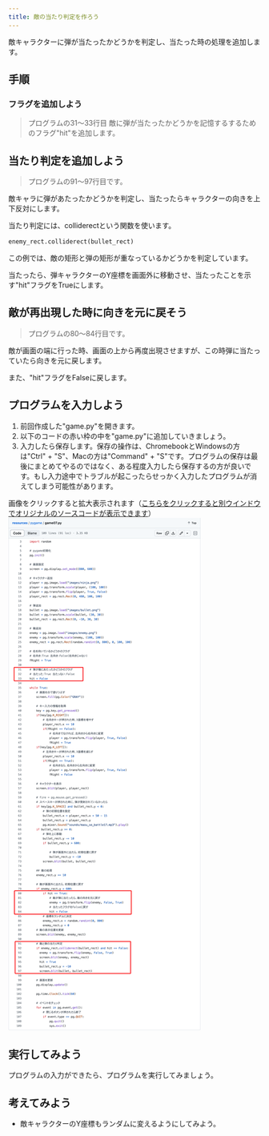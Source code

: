 ```yaml
---
title: 敵の当たり判定を作ろう
---
```

敵キャラクターに弾が当たったかどうかを判定し、当たった時の処理を追加します。

## 手順
### フラグを追加しよう
> プログラムの31〜33行目
敵に弾が当たったかどうかを記憶するするためのフラグ"hit"を追加します。

## 当たり判定を追加しよう
> プログラムの91〜97行目です。

敵キャラに弾があたったかどうかを判定し、当たったらキャラクターの向きを上下反対にします。

当たり判定には、colliderectという関数を使います。

```python
enemy_rect.colliderect(bullet_rect)
```
この例では、敵の矩形と弾の矩形が重なっているかどうかを判定しています。

当たったら、弾キャラクターのY座標を画面外に移動させ、当たったことを示す"hit"フラグをTrueにします。

## 敵が再出現した時に向きを元に戻そう
> プログラムの80〜84行目です。

敵が画面の端に行った時、画面の上から再度出現させますが、この時弾に当たっていたら向きを元に戻します。

また、"hit"フラグをFalseに戻します。

## プログラムを入力しよう
1. 前回作成した"game.py"を開きます。
1. 以下のコードの赤い枠の中を"game.py"に追加していきましょう。
1. 入力したら保存します。保存の操作は、ChromebookとWindowsの方は"Ctrl" + "S"、Macの方は"Command" + "S"です。プログラムの保存は最後にまとめてやるのではなく、ある程度入力したら保存するの方が良いです。もし入力途中でトラブルが起こったらせっかく入力したプログラムが消えてしまう可能性があります。

画像をクリックすると拡大表示されます（[こちらをクリックすると別ウインドウでオリジナルのソースコードが表示できます](https://github.com/kwaka1208/resources/blob/main/pygame/game07.py)）
[![](https://raw.githubusercontent.com/kwaka1208/resources/main/pygame/game07.png)](https://raw.githubusercontent.com/kwaka1208/resources/main/pygame/game07.png)

## 実行してみよう
プログラムの入力ができたら、プログラムを実行してみましょう。

## 考えてみよう
- 敵キャラクターのY座標もランダムに変えるようにしてみよう。


